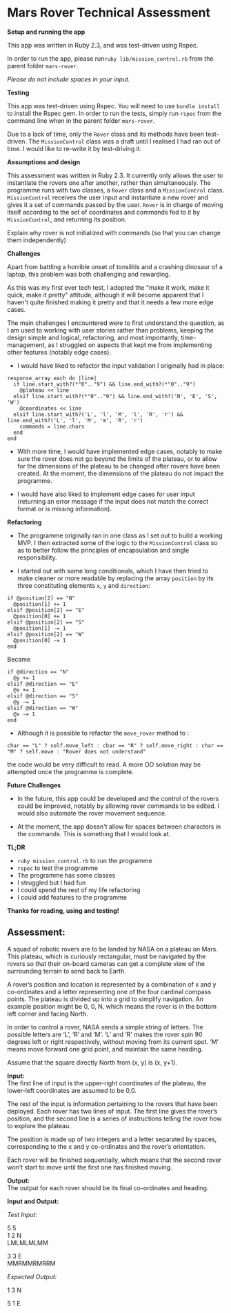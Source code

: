 # Mars Rover Technical Assessment

**Setup and running the app**

This app was written in Ruby 2.3, and was test-driven using Rspec.

In order to run the app, please run`ruby lib/mission_control.rb` from the parent folder `mars-rover`.

*Please do not include spaces in your input.*

**Testing**

This app was test-driven using Rspec. You will need to use `bundle install` to install the Rspec gem. In order to run the tests, simply run `rspec` from the command line when in the parent folder `mars-rover`.

Due to a lack of time, only the `Rover` class and its methods have been test-driven. The `MissionControl` class was a draft until I realised I had ran out of time. I would like to re-write it by test-driving it.

**Assumptions and design**

This assessment was written in Ruby 2.3. It currently only allows the user to instantiate the rovers one after another, rather than simultaneously. The programme runs with two classes, a `Rover` class and a `MissionControl` class. `MissionControl` receives the user input and instantiate a new rover and gives it a set of commands passed by the user. `Rover` is in charge of moving itself according to the set of coordinates and commands fed to it by `MissionControl`, and returning its position.

Explain why rover is not initialized with commands (so that you can change them independently)

**Challenges**

Apart from battling a horrible onset of tonsilitis and a crashing dinosaur of a laptop, this problem was both challenging and rewarding.

As this was my first ever tech test, I adopted the "make it work, make it quick, make it pretty" attitude, although it will become apparent that I haven't quite finished making it pretty and that it needs a few more edge cases.

The main challenges I encountered were to first understand the question, as I am used to working with user stories rather than problems, keeping the design simple and logical, refactoring, and most importantly, time-management, as I struggled on aspects that kept me from implementing other features (notably edge cases).

- I would have liked to refactor the input validation I originally had in place:

```
response_array.each do |line|
  if line.start_with?(*"0".."9") && line.end_with?(*"0".."9")
    @plateau << line
  elsif line.start_with?(*"0".."9") && line.end_with?('N', 'E', 'S', 'W')
    @coordinates << line
  elsif line.start_with?('L', 'l', 'M', 'l', 'R', 'r') && line.end_with?('L', 'l', 'M', 'm', 'R', 'r')
    commands = line.chars
  end
end
```

- With more time, I would have implemented edge cases, notably to make sure the rover does not go beyond the limits of the plateau, or to allow for the dimensions of the plateau to be changed after rovers have been created. At the moment, the dimensions of the plateau do not impact the programme.

- I would have also liked to implement edge cases for user input (returning an error message if the input does not match the correct format or is missing information).

**Refactoring**

- The programme originally ran in one class as I set out to build a working MVP. I then extracted some of the logic to the `MissionControl` class so as to better follow the principles of encapsulation and single responsibility.

- I started out with some long conditionals, which I have then tried to make cleaner or more readable by replacing the array `position` by its three constituting elements `x`, `y` and `direction`:

```
if @position[2] == "N"
  @position[1] += 1
elsif @position[2] == "E"
  @position[0] += 1
elsif @position[2] == "S"
  @position[1] -= 1
elsif @position[2] == "W"
  @position[0] -= 1
end
```

Became

```
if @direction == "N"
  @y += 1
elsif @direction == "E"
  @x += 1
elsif @direction == "S"
  @y -= 1
elsif @direction == "W"
  @x -= 1
end
```

- Although it is possible to refactor the `move_rover` method to :

`char == "L" ? self.move_left : char == "R" ? self.move_right : char == "M" ? self.move : "Rover does not understand"`

the code would be very difficult to read. A more OO solution may be attempted once the programme is complete.

**Future Challenges**

- In the future, this app could be developed and the control of the rovers could be improved, notably by allowing rover commands to be edited. I would also automate the rover movement sequence.

- At the moment, the app doesn't allow for spaces between characters in the commands. This is something that I would look at.

**TL;DR**
- `ruby mission_control.rb` to run the programme
- `rspec` to test the programme
- The programme has some classes
- I struggled but I had fun
- I could spend the rest of my life refactoring
- I could add features to the programme

**Thanks for reading, using and testing!**

## Assessment:
A squad of robotic rovers are to be landed by NASA on a plateau on Mars. This plateau, which is curiously rectangular, must be navigated by the rovers so that their on-board cameras can get a complete view of the surrounding terrain to send back to Earth.

A rover’s position and location is represented by a combination of x and y co-ordinates and a letter representing one of the four cardinal compass points. The plateau is divided up into a grid to simplify navigation. An example position might be 0, 0, N, which means the rover is in the bottom left corner and facing North.

In order to control a rover, NASA sends a simple string of letters. The possible letters are ‘L’, ‘R’ and ‘M’. ‘L’ and ‘R’ makes the rover spin 90 degrees left or right respectively, without moving from its current spot. ‘M’ means move forward one grid point, and maintain the same heading.

Assume that the square directly North from (x, y) is (x, y+1).

**Input:**  
The first line of input is the upper-right coordinates of the plateau, the lower-left coordinates are assumed to be 0,0.

The rest of the input is information pertaining to the rovers that have been deployed. Each rover has two lines of input. The first line gives the rover’s position, and the second line is a series of instructions telling the rover how to explore the plateau.

The position is made up of two integers and a letter separated by spaces, corresponding to the x and y co-ordinates and the rover’s orientation.

Each rover will be finished sequentially, which means that the second rover won’t start to move until the first one has finished moving.

**Output:**  
The output for each rover should be its final co-ordinates and heading.

**Input and Output:**

*Test Input:*

5 5  
1 2 N  
LMLMLMLMM

3 3 E  
MMRMMRMRRM

*Expected Output:*

1 3 N

5 1 E
